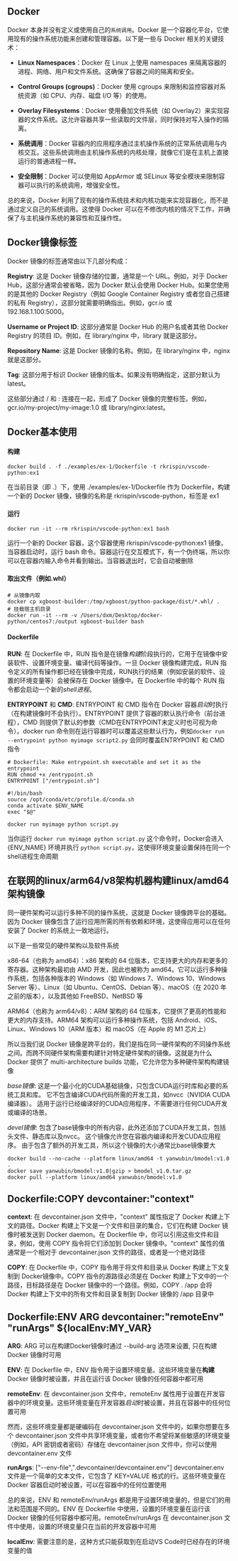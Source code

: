 ## Docker

Docker 本身并没有定义或使用自己的`系统调用`。Docker 是一个容器化平台，它使用现有的操作系统功能来创建和管理容器。以下是一些与 Docker 相关的关键技术：

* **Linux Namespaces**：Docker 在 Linux 上使用 namespaces 来隔离容器的进程、网络、用户和文件系统。这确保了容器之间的隔离和安全。

* **Control Groups (cgroups)**：Docker 使用 cgroups 来限制和监控容器对系统资源（如 CPU、内存、磁盘 I/O 等）的使用。

* **Overlay Filesystems**：Docker 使用叠加文件系统（如 Overlay2）来实现容器的文件系统。这允许容器共享一些读取的文件层，同时保持对写入操作的隔离。

* **系统调用**：Docker 容器内的应用程序通过主机操作系统的正常系统调用与内核交互。这些系统调用由主机操作系统的内核处理，就像它们是在主机上直接运行的普通进程一样。

* **安全限制**：Docker 可以使用如 AppArmor 或 SELinux 等安全模块来限制容器可以执行的系统调用，增强安全性。

总的来说，Docker 利用了现有的操作系统技术和内核功能来实现容器化，而不是通过定义自己的系统调用。这使得 Docker 可以在不修改内核的情况下工作，并确保了与主机操作系统的兼容性和互操作性。


## Docker镜像标签

Docker 镜像的标签通常由以下几部分构成：

**Registry**: 这是 Docker 镜像存储的位置，通常是一个 URL。例如，对于 Docker Hub，这部分通常会被省略，因为 Docker 默认会使用 Docker Hub。如果您使用的是其他的 Docker Registry（例如 Google Container Registry 或者您自己搭建的私有 Registry），这部分就需要明确指出。例如，gcr.io 或 192.168.1.100:5000。

**Username or Project ID**: 这部分通常是 Docker Hub 的用户名或者其他 Docker Registry 的项目 ID。例如，在 library/nginx 中，library 就是这部分。

**Repository Name**: 这是 Docker 镜像的名称。例如，在 library/nginx 中，nginx 就是这部分。

**Tag**: 这部分用于标识 Docker 镜像的版本。如果没有明确指定，这部分默认为 latest。

这些部分通过 / 和 : 连接在一起，形成了 Docker 镜像的完整标签。例如，gcr.io/my-project/my-image:1.0 或 library/nginx:latest。

## Docker基本使用

#### 构建

```shell
docker build . -f ./examples/ex-1/Dockerfile -t rkrispin/vscode-python:ex1
```
在当前目录（即 .）下，使用 ./examples/ex-1/Dockerfile 作为 Dockerfile，构建一个新的 Docker 镜像，镜像的名称是 rkrispin/vscode-python，标签是 ex1

#### 运行

```shell
docker run -it --rm rkrispin/vscode-python:ex1 bash
```
运行一个新的 Docker 容器，这个容器使用 rkrispin/vscode-python:ex1 镜像，当容器启动时，运行 bash 命令。容器运行在交互模式下，有一个伪终端，所以你可以在容器内输入命令并看到输出。当容器退出时，它会自动被删除

#### 取出文件（例如.whl）

```shell
# 从镜像内取
docker cp xgboost-builder:/tmp/xgboost/python-package/dist/*.whl/ .
# 挂载宿主机目录
docker run -it --rm -v /Users/dxm/Desktop/docker-python/centos7:/output xgboost-builder bash
```

#### Dockerfile

**RUN**: 在 Dockerfile 中，RUN 指令是在镜像*构建*阶段执行的，它用于在镜像中安装软件、设置环境变量、编译代码等操作。一旦 Docker 镜像构建完成，RUN 指令定义的所有操作都已经在镜像中完成，RUN执行的结果（例如安装的软件、设置的环境变量等）会被保存在 Docker 镜像中。在 Dockerfile 中的每个 RUN 指令都会启动一个新的*shell进程*。

**ENTRYPOINT** 和 **CMD**: ENTRYPOINT 和 CMD 指令在 Docker 容器*启动*时执行（在构建镜像时不会执行）。ENTRYPOINT 提供了容器的默认执行命令（前台进程），CMD 则提供了默认的参数（CMD在ENTRYPOINT未定义时也可视为命令）。docker run 命令则在运行容器时可以覆盖这些默认行为，例如`docker run --entrypoint python myimage script2.py` 会同时覆盖ENTRYPOINT 和 CMD 指令

```shell
# Dockerfile: Make entrypoint.sh executable and set it as the entrypoint
RUN chmod +x /entrypoint.sh
ENTRYPOINT ["/entrypoint.sh"]

#!/bin/bash
source /opt/conda/etc/profile.d/conda.sh
conda activate $ENV_NAME
exec "$@"

docker run myimage python script.py
```
当你运行 `docker run myimage python script.py` 这个命令时，Docker会进入 {ENV_NAME} 环境并执行 `python script.py`，这使得环境变量设置保持在同一个shell进程生命周期


## 在联网的linux/arm64/v8架构机器构建linux/amd64架构镜像

同一硬件架构可以运行多种不同的操作系统，这就是 Docker 镜像跨平台的基础。因为 Docker 镜像包含了运行应用所需的所有依赖和环境，这使得应用可以在任何安装了 Docker 的系统上一致地运行。

以下是一些常见的硬件架构以及软件系统

x86-64（也称为 amd64）：x86 架构的 64 位版本，它支持更大的内存和更多的寄存器。这种架构最初由 AMD 开发，因此也被称为 amd64。它可以运行多种操作系统，包括各种版本的 Windows（如 Windows 7、Windows 10、Windows Server 等）、Linux（如 Ubuntu、CentOS、Debian 等）、macOS（在 2020 年之前的版本），以及其他如 FreeBSD、NetBSD 等

ARM64（也称为 arm64/v8）：ARM 架构的 64 位版本，它提供了更高的性能和更大的内存支持。ARM64 架构可以运行多种操作系统，包括 Android、iOS、Linux、Windows 10（ARM 版本）和 macOS（在 Apple 的 M1 芯片上）

所以当我们说 Docker 镜像是跨平台的，我们是指在同一硬件架构的不同操作系统之间。而跨不同硬件架构需要构建针对特定硬件架构的镜像。这就是为什么 Docker 提供了 multi-architecture builds 功能，它允许您为多种硬件架构构建镜像

*base镜像*: 这是一个最小化的CUDA基础镜像，只包含CUDA运行时库和必要的系统工具和库。
它不包含编译CUDA代码所需的开发工具，如nvcc（NVIDIA CUDA编译器）。
适用于运行已经编译好的CUDA应用程序，不需要进行任何CUDA开发或编译的场景。

*devel镜像*: 包含了base镜像中的所有内容，此外还添加了CUDA开发工具，包括头文件、静态库以及nvcc。
这个镜像允许您在容器内编译和开发CUDA应用程序。
由于包含了额外的开发工具，所以这个镜像的大小通常比base镜像要大

```shell
docker build --no-cache --platform linux/amd64 -t yanwubin/bmodel:v1.0 .
docker save yanwubin/bmodel:v1.0|gzip > bmodel_v1.0.tar.gz
docker pull --platform linux/amd64 yanwubin/bmodel:v1.0
```

## Dockerfile:COPY  devcontainer:"context"

**context**: 在 devcontainer.json 文件中，"context" 属性指定了 Docker 构建上下文的路径。Docker 构建上下文是一个文件和目录的集合，它们在构建 Docker 镜像时被发送到 Docker daemon。在 Dockerfile 中，你可以引用这些文件和目录，例如，使用 COPY 指令将它们添加到 Docker 镜像中。"context" 属性的值通常是一个相对于 devcontainer.json 文件的路径，或者是一个绝对路径

**COPY**: 在 Dockerfile 中，COPY 指令用于将文件和目录从 Docker 构建上下文复制到 Docker镜像中。COPY 指令的源路径必须是在 Docker 构建上下文中的一个路径，目标路径是在 Docker 镜像中的一个路径。例如，COPY . /app 会将 Docker 构建上下文中的所有文件和目录复制到 Docker 镜像的 /app 目录中

## Dockerfile:ENV ARG devcontainer:"remoteEnv" "runArgs" ${localEnv:MY_VAR}

**ARG**: ARG 可以在构建Docker镜像时通过 --build-arg 选项来设置, 只在构建 Docker 镜像时可用

**ENV**: 在 Dockerfile 中，ENV 指令用于设置环境变量。这些环境变量在**构建** Docker 镜像时被设置，并且在运行该 Docker 镜像的任何容器中都可用 

**remoteEnv**: 在 devcontainer.json 文件中，remoteEnv 属性用于设置在开发容器中的环境变量。这些环境变量在开发容器*启动*时被设置，并且在容器中的任何位置可用

然而，这些环境变量都是硬编码在 devcontainer.json 文件中的，如果你想要在多个 devcontainer.json 文件中共享环境变量，或者你不希望将某些敏感的环境变量（例如，API 密钥或者密码）存储在 devcontainer.json 文件中，你可以使用devcontainer.env 文件

**runArgs**: ["--env-file",".devcontainer/devcontainer.env"] devcontainer.env 文件是一个简单的文本文件，它包含了 KEY=VALUE 格式的行。这些环境变量在 Docker 容器启动时被设置，可以在容器中的任何位置使用

总的来说，ENV 和 remoteEnv/runArgs 都是用于设置环境变量的，但是它们的用法和范围是不同的。ENV 在 Dockerfile 中使用，设置的环境变量在运行该 Docker 镜像的任何容器中都可用。remoteEnv/runArgs 在 devcontainer.json 文件中使用，设置的环境变量只在当前的开发容器中可用

**localEnv**: 需要注意的是，这种方式只能获取到在启动VS Code时已经存在的环境变量的值




